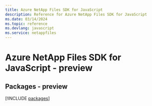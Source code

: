 ```yaml
---
title: Azure NetApp Files SDK for JavaScript
description: Reference for Azure NetApp Files SDK for JavaScript
ms.date: 03/14/2024
ms.topic: reference
ms.devlang: javascript
ms.service: netappfiles
---
```

# Azure NetApp Files SDK for JavaScript - preview
## Packages - preview
[!INCLUDE [packages](netapp-files-index.md)]